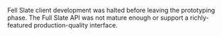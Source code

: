 Fell Slate client development was halted before leaving the prototyping phase. The Full Slate API was not mature enough or support a richly-featured production-quality interface.
